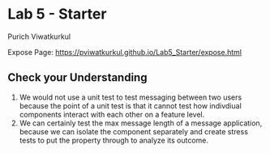 # Lab 5 - Starter  
Purich Viwatkurkul  

Expose Page: https://pviwatkurkul.github.io/Lab5_Starter/expose.html  

## Check your Understanding
1. We would not use a unit test to test messaging between two users because the point of a unit test is that it cannot test how indivdiual components interact with each other on a feature level.
2. We can certainly test the max message length of a message application, because we can isolate the component separately and create stress tests to put the property through to analyze its outcome.
